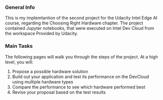 ### General Info
This is my implemtantion of the second project for the Udacity Intel Edge AI course, regarding the Choosing Right Hardware chapter. The project contained Jupyter notebooks, that were executed on Intel Dev Cloud from the workspace Provided by Udacity.

### Main Tasks

The following pages will walk you through the steps of the project. At a high level, you will:

   1. Propose a possible hardware solution
   2. Build out your application and test its performance on the DevCloud using multiple hardware types
   3. Compare the performance to see which hardware performed best
   4. Revise your proposal based on the test results
